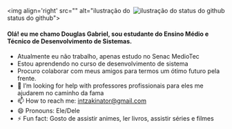<img align='right' src="<img align='right' src="https://github-readme-stats.vercel.app/api?username=iuricode&show_icons=true&title_color=783c00&text_color=af552e&icon_color=783c00&bg_color=f8efd4&cache_seconds=2300" alt="ilustração do status do github">" alt="ilustração do status do github">
#### Olá! eu me chamo Douglas Gabriel, sou estudante do Ensino Médio e Técnico de Desenvolvimento de Sistemas.
- Atualmente  eu não trabalho, apenas estudo no Senac MedioTec
- Estou aprendendo  no curso de desenvolvimento de sistema
- Procuro colaborar com meus amigos para termos um ótimo futuro pela frente.
- 🤔 I’m looking for help with professores profissionais para eles me ajudarem no caminho da fama
- 📫 How to reach me: intzakinator@gmail.com
- 😄 Pronouns: Ele/Dele
- ⚡ Fun fact: Gosto de assistir animes, ler livros, assistir séries e filmes

